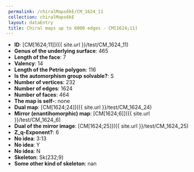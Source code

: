 ```yaml
--- 
 permalink: /chiralMaps6kE/CM_1624_11 
 collection: chiralMaps6kE
 layout: dataEntry
 title: Chiral maps up to 6000 edges - CM[1624;11]
---
```


- **ID**: [CM[1624;11]]({{ site.url }}/test/CM_1624_11)
- **Genus of the underlying surface**: 465
- **Length of the face**: 7
- **Valency**: 14
- **Length of the Petrie polygon**: 116
- **Is the automorphism group solvable?**: S
- **Number of vertices**: 232
- **Number of edges**: 1624
- **Number of faces**: 464
- **The map is self-**: none
- **Dual map**: [CM[1624;24]]({{ site.url }}/test/CM_1624_24)
- **Mirror (enantihomorphic) map**: [CM[1624;6]]({{ site.url }}/test/CM_1624_6)
- **Dual of the mirror image**: [CM[1624;25]]({{ site.url }}/test/CM_1624_25)
- **Z_q-Exponent?**: 6
- **No idea**:  3:13
- **No idea**: Y
- **No idea**: N
- **Skeleton**: Sk(232;9)
- **Some other kind of skeleton**: nan

